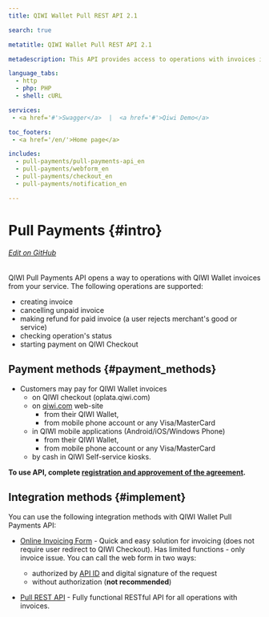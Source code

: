```yaml
---
title: QIWI Wallet Pull REST API 2.1

search: true

metatitle: QIWI Wallet Pull REST API 2.1

metadescription: This API provides access to operations with invoices in QIWI Wallet service. Invoice is the unique request for the payment. The user may pay the invoice with any accessible means till the invoice expired. API supports creating invoices, cancelling unpaid invoices, making refunds for paid invoices (when a user rejects merchant's good or service), checking operation's status.

language_tabs:
  - http
  - php: PHP
  - shell: cURL

services:
 - <a href='#'>Swagger</a>  |  <a href='#'>Qiwi Demo</a>

toc_footers:
 - <a href='/en/'>Home page</a>

includes:
  - pull-payments/pull-payments-api_en
  - pull-payments/webform_en
  - pull-payments/checkout_en
  - pull-payments/notification_en

---
```


# Pull Payments {#intro}

###### [Edit on GitHub](https://github.com/QIWI-API/pull-payments-docs/blob/master/pull-payments_en.html.md)

QIWI Pull Payments API opens a way to operations with QIWI Wallet invoices from your service. The following operations are supported:

* creating invoice
* cancelling unpaid invoice
* making refund for paid invoice (a user rejects merchant's good or service)
* checking operation's status
* starting payment on QIWI Checkout

## Payment methods {#payment_methods}

* Customers may pay for QIWI Wallet invoices
  * on QIWI checkout (oplata.qiwi.com)
  * on [qiwi.com](#https://qiwi.com) web-site
    * from their QIWI Wallet,
    * from mobile phone account or any Visa/MasterCard
  * in QIWI mobile applications (Android/iOS/Windows Phone)
    * from their QIWI Wallet,
    * from mobile phone account or any Visa/MasterCard
  * by cash in QIWI Self-service kiosks.

**To use API, complete [registration and approvement of the agreement](https://kassa.qiwi.com).**

## Integration methods {#implement}

You can use the following integration methods with QIWI Wallet Pull Payments API:

* [Online Invoicing Form](#webform_en) - Quick and easy solution for invoicing (does not require user redirect to QIWI Checkout). Has limited functions - only invoice issue. You can call the web form in two ways:
    * authorized by [API ID](#auth_param) and digital signature of the request
    * without authorization (**not recommended**)

* [Pull REST API](#pull_rest_api) - Fully functional RESTful API for all operations with invoices.
